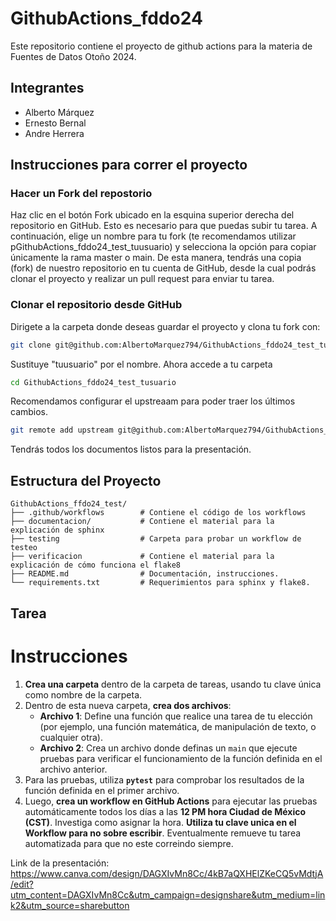 # GithubActions_fddo24
Este repositorio contiene el proyecto de github actions para la materia de Fuentes de Datos Otoño 2024.

## Integrantes
- Alberto Márquez
- Ernesto Bernal
- Andre Herrera

## Instrucciones para correr el proyecto
###  Hacer un Fork del repostorio
Haz clic en el botón Fork ubicado en la esquina superior derecha del repositorio en GitHub. Esto es necesario para que puedas subir tu tarea. A continuación, elige un nombre para tu fork (te recomendamos utilizar pGithubActions_fddo24_test_tuusuario) y selecciona la opción para copiar únicamente la rama master o main. De esta manera, tendrás una copia (fork) de nuestro repositorio en tu cuenta de GitHub, desde la cual podrás clonar el proyecto y realizar un pull request para enviar tu tarea.

### Clonar el repositorio desde GitHub
Dirigete a la carpeta donde deseas guardar el proyecto y clona tu fork con: 
```bash
git clone git@github.com:AlbertoMarquez794/GithubActions_fddo24_test_tusuario.git
```
Sustituye "tuusuario" por el nombre. 
Ahora accede a tu carpeta
```bash
cd GithubActions_fddo24_test_tusuario
```
Recomendamos configurar el upstreaam para poder traer los últimos cambios. 
```bash
git remote add upstream git@github.com:AlbertoMarquez794/GithubActions_fddo24_test.git
```
Tendrás todos los documentos listos para la presentación.
## Estructura del Proyecto
```plaintext
GithubActions_ffdo24_test/
├── .github/workflows        # Contiene el código de los workflows
├── documentacion/           # Contiene el material para la explicación de sphinx
├── testing                  # Carpeta para probar un workflow de testeo
├── verificacion             # Contiene el material para la explicación de cómo funciona el flake8
├── README.md                # Documentación, instrucciones.
└── requirements.txt         # Requerimientos para sphinx y flake8.
```
## Tarea
# Instrucciones
1. **Crea una carpeta** dentro de la carpeta de tareas, usando tu clave única como nombre de la carpeta.
2. Dentro de esta nueva carpeta, **crea dos archivos**:
   - **Archivo 1**: Define una función que realice una tarea de tu elección (por ejemplo, una función matemática, de manipulación de texto, o cualquier otra).
   - **Archivo 2**: Crea un archivo donde definas un `main` que ejecute pruebas para verificar el funcionamiento de la función definida en el archivo anterior.
3. Para las pruebas, utiliza **`pytest`** para comprobar los resultados de la función definida en el primer archivo.
4. Luego, **crea un workflow en GitHub Actions** para ejecutar las pruebas automáticamente todos los días a las **12 PM hora Ciudad de México (CST)**. Investiga como asignar la hora. **Utiliza tu clave unica en el Workflow para no sobre escribir**. Eventualmente remueve tu tarea automatizada para que no este correindo siempre.

Link de la presentación: https://www.canva.com/design/DAGXIvMn8Cc/4kB7aQXHElZKeCQ5vMdtjA/edit?utm_content=DAGXIvMn8Cc&utm_campaign=designshare&utm_medium=link2&utm_source=sharebutton
